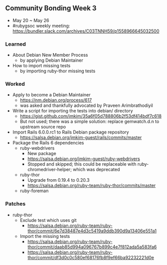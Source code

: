 ## Community Bonding Week 3
  * May 20 ~ May 26
  * #rubygsoc weekly meeting: https://bundler.slack.com/archives/C03TNNH59/p1558966645032500

### Learned
  * About Debian New Member Process
      + by applying Debian Maintainer
  * How to import missing tests
      + by importing ruby-thor missing tests

### Worked
  * Apply to become a Debian Maintainer
      + https://nm.debian.org/process/617
      + was asked and thankfully advocated by Praveen Arimbrathodiyil
  * Write a script for importing the tests into debian/ directory
      + https://gist.github.com/jmkim/35a6f05d788806b2f53df414bdf7c618
      + But not used; there was a simple solution: replace gemwatch.d.n to upstream source repo
  * Import Rails 6.0.0.rc1 to Rails Debian package repository
      + https://salsa.debian.org/jmkim-guest/rails/commits/master
  * Package the Rails 6 dependencies
      + ruby-webdrivers
          - New package
          - https://salsa.debian.org/jmkim-guest/ruby-webdrivers
          - Stopped and skipped; this could be replaceable with ruby-chromedriver-helper; which was deprecated
      + ruby-thor
          - Upgrade from 0.19.4 to 0.20.3
          - https://salsa.debian.org/ruby-team/ruby-thor/commits/master
      + ruby-foreman

### Patches
  * ruby-thor
      + Exclude test which uses git
          - https://salsa.debian.org/ruby-team/ruby-thor/commit/6e7d38487e4d3c5419a9ddb390d9a13406e551a1
      + Import the missing tests
          - https://salsa.debian.org/ruby-team/ruby-thor/commit/daab85d994a096767b899c4e7f812ada5a583fa6
          - https://salsa.debian.org/ruby-team/ruby-thor/commit/df3d0c0c580ef68176fb8f9ef66ba92232221d0e
